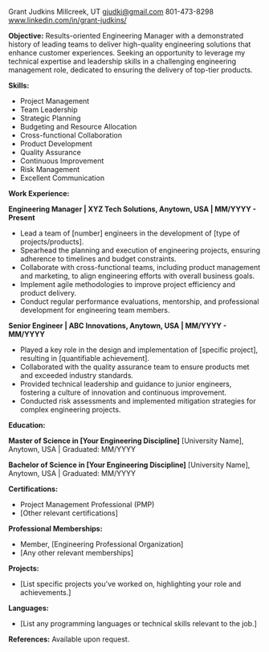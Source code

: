 Grant Judkins
Millcreek, UT
gjudki@gmail.com
801-473-8298
www.linkedin.com/in/grant-judkins/

**Objective:**
Results-oriented Engineering Manager with a demonstrated history of leading teams to deliver high-quality engineering solutions that enhance customer experiences. Seeking an opportunity to leverage my technical expertise and leadership skills in a challenging engineering management role, dedicated to ensuring the delivery of top-tier products.

**Skills:**
- Project Management
- Team Leadership
- Strategic Planning
- Budgeting and Resource Allocation
- Cross-functional Collaboration
- Product Development
- Quality Assurance
- Continuous Improvement
- Risk Management
- Excellent Communication

**Work Experience:**

**Engineering Manager | XYZ Tech Solutions, Anytown, USA | MM/YYYY - Present**
- Lead a team of [number] engineers in the development of [type of projects/products].
- Spearhead the planning and execution of engineering projects, ensuring adherence to timelines and budget constraints.
- Collaborate with cross-functional teams, including product management and marketing, to align engineering efforts with overall business goals.
- Implement agile methodologies to improve project efficiency and product delivery.
- Conduct regular performance evaluations, mentorship, and professional development for engineering team members.

**Senior Engineer | ABC Innovations, Anytown, USA | MM/YYYY - MM/YYYY**
- Played a key role in the design and implementation of [specific project], resulting in [quantifiable achievement].
- Collaborated with the quality assurance team to ensure products met and exceeded industry standards.
- Provided technical leadership and guidance to junior engineers, fostering a culture of innovation and continuous improvement.
- Conducted risk assessments and implemented mitigation strategies for complex engineering projects.

**Education:**

**Master of Science in [Your Engineering Discipline]**
[University Name], Anytown, USA | Graduated: MM/YYYY

**Bachelor of Science in [Your Engineering Discipline]**
[University Name], Anytown, USA | Graduated: MM/YYYY

**Certifications:**
- Project Management Professional (PMP)
- [Other relevant certifications]

**Professional Memberships:**
- Member, [Engineering Professional Organization]
- [Any other relevant memberships]

**Projects:**
- [List specific projects you've worked on, highlighting your role and achievements.]

**Languages:**
- [List any programming languages or technical skills relevant to the job.]

**References:**
Available upon request.

